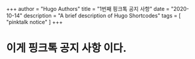 +++
author = "Hugo Authors"
title = "1번째 핑크톡 공지 사항"
date = "2020-10-14"
description = "A brief description of Hugo Shortcodes"
tags = [
    "pinktalk notice"
]
+++

# 이게 핑크톡 공지 사항 이다.